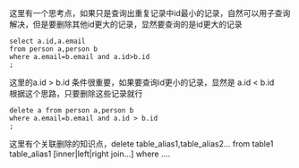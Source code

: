 这里有一个思考点，如果只是查询出重复记录中id最小的记录，自然可以用子查询解决，但是要删除其他id更大的记录，显然要查询的是id更大的记录<br>
```mysql
select a.id,a.email
from person a,person b
where a.email=b.email and a.id>b.id
;
```

这里的a.id > b.id 条件很重要，如果要查询id更小的记录，显然是 a.id < b.id<br>
根据这个思路，只要删除这些记录就行<br>
```mysql
delete a from person a,person b
where a.email=b.email and a.id > b.id
;
```

这里有个关联删除的知识点，delete table_alias1,table_alias2... from table1 table_alias1 [inner|left|right join...] where ....